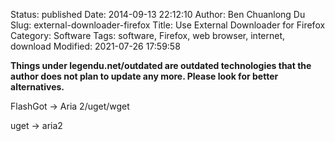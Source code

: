 Status: published
Date: 2014-09-13 22:12:10
Author: Ben Chuanlong Du
Slug: external-downloader-firefox
Title: Use External Downloader for Firefox
Category: Software
Tags: software, Firefox, web browser, internet, download
Modified: 2021-07-26 17:59:58

**Things under legendu.net/outdated are outdated technologies that the author does not plan to update any more. Please look for better alternatives.**

FlashGot -> Aria 2/uget/wget

uget -> aria2

